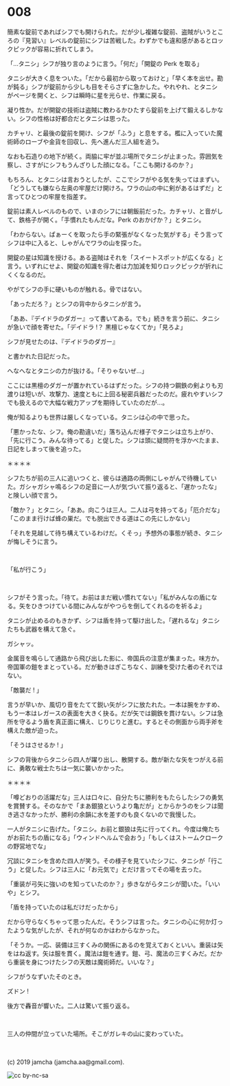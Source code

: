 

# 008

簡素な錠前であればシフでも開けられた。だが少し複雑な錠前、盗賊がいうところの『見習い』レベルの錠前にシフは苦戦した。わずかでも違和感があるとロックピックが容易に折れてしまう。

「…タニシ」シフが独り言のように言う。「何だ」「開錠の Perk を取る」

タニシが大きく息をついた。「だから最初から取っておけと」「早く本を出せ。勘が鈍る」シフが錠前から少しも目をそらさずに急かした。やれやれ、とタニシがページを開くと、シフは瞬時に星を光らせ、作業に戻る。

凝り性か。だが開錠の技術は盗賊に教わるかひたすら錠前を上げて鍛えるしかない。シフの性格は好都合だとタニシは思った。

カチャリ、と最後の錠前を開け、シフが「ふう」と息をする。檻に入っていた魔術師のローブや金貨を回収し、先へ進んだ三人組を追う。

なおも石造りの地下が続く。両脇に牢が並ぶ場所でタニシが止まった。雰囲気を察し、さすがにシフもうんざりした顔になる。「ここも開けるのか？」

もちろん、とタニシは言おうとしたが、ここでシフがやる気を失ってはまずい。「どうしても嫌なら左奥の牢屋だけ開けろ。ワラの山の中に剣があるはずだ」と言ってひとつの牢屋を指差す。

錠前は素人レベルのもので、いまのシフには朝飯前だった。カチャリ、と音がして、鉄格子が開く。「手慣れたもんだな。Perk のおかげか？」とタニシ。

「わからない。ぱぁーくを取ったら手の緊張がなくなった気がする」そう言ってシフは中に入ると、しゃがんでワラの山を探った。

開錠の星は知識を授ける。ある盗賊はそれを「スイートスポットが広くなる」と言う。いずれにせよ、開錠の知識を得た者は力加減を知りロックピックが折れにくくなるのだ。

やがてシフの手に硬いものが触れる。骨ではない。

「あっただろ？」とシフの背中からタニシが言う。

「ああ、『デイドラのダガー』って書いてある。でも」続きを言う前に、タニシが急いで顔を寄せた。「デイドラ !？ 黒檀じゃなくてか」「見ろよ」

シフが見せたのは、『デイドラのダガー』

と書かれた日記だった。

へなへなとタニシの力が抜ける。「そりゃないぜ…」

ここには黒檀のダガーが置かれているはずだった。シフの持つ鋼鉄の剣よりも刃渡りは短いが、攻撃力、速度ともに上回る秘密兵器だったのだ。疲れやすいシフでも扱えるので大幅な戦力アップを期待していたのだが…。

俺が知るよりも世界は厳しくなっている。タニシは心の中で思った。

「悪かったな、シフ。俺の勘違いだ」落ち込んだ様子でタニシは立ち上がり、「先に行こう。みんな待ってる」と促した。シフは頭に疑問符を浮かべたまま、日記をしまって後を追った。

＊＊＊＊

シフたちが前の三人に追いつくと、彼らは通路の両側にしゃがんで待機していた。ガシャガシャ鳴るシフの足音に一人が気づいて振り返ると、「遅かったな」と険しい顔で言う。

「敵か？」とタニシ。「ああ。向こうは三人。二人は弓を持ってる」「厄介だな」「このまま行けば蜂の巣だ。でも脱出できる道はこの先にしかない」

「それを見越して待ち構えているわけだ。くそっ」予想外の事態が続き、タニシが悔しそうに言う。

<br>

「私が行こう」

<br>

シフがそう言った。「待て。お前はまだ戦い慣れてない」「私がみんなの盾になる。矢をひきつけている間にみんながやつらを倒してくれるのを祈るよ」

タニシが止めるのもきかず、シフは盾を持って駆け出した。「遅れるな」タニシたちも武器を構えて急ぐ。

ガシャッ。

金属音を鳴らして通路から飛び出した影に、帝国兵の注意が集まった。味方か。帝国軍の鎧をまとっている。だが動きはぎこちなく、訓練を受けた者のそれではない。

「敵襲だ ! 」

言うが早いか、風切り音をたてて鋭い矢がシフに放たれた。一本は腕をかすめ、もう一本はレガースの表面を大きく抉る。だが矢では鋼鉄を貫けない。シフは急所を守るよう盾を真正面に構え、じりじりと進む。するとその側面から両手斧を構えた敵が迫った。

「そうはさせるか ! 」

シフの背後からタニシら四人が躍り出し、散開する。敵が新たな矢をつがえる前に、勇敢な戦士たちは一気に襲いかかった。

＊＊＊＊

「噂どおりの活躍だな」三人は口々に、自分たちに勝利をもたらしたシフの勇気を賞賛する。そのなかで「まあ銀狼というより亀だが」とからかうのをシフは聞き逃さなかったが、勝利の余韻に水を差すのも良くないので我慢した。

一人がタニシに告げた。「タニシ。お前と銀狼は先に行ってくれ。今度は俺たちがお前たちの盾になる」「ウィンドヘルムで会おう」「もしくはストームクロークの野営地でな」

冗談にタニシを含めた四人が笑う。その様子を見ていたシフに、タニシが「行こう」と促した。シフは三人に「お元気で」とだけ言ってその場を去った。

「重装が弓矢に強いのを知っていたのか？」歩きながらタニシが聞いた。「いいや」とシフ。

「盾を持っていたのは私だけだったから」

だから守らなくちゃって思ったんだ。そうシフは言った。タニシの心に何か灯ったような気がしたが、それが何なのかはわからなかった。

「そうか。一応、装備は三すくみの関係にあるのを覚えておくといい。重装は矢をはね返す。矢は服を貫く。魔法は鎧を通す。鎧、弓、魔法の三すくみだ。だから重装を身につけたシフの天敵は魔術師だ。いいな？」

シフがうなずいたそのとき。

ズドン !

後方で轟音が響いた。二人は驚いて振り返る。

<br>

三人の仲間が立っていた場所。そこがガレキの山に変わっていた。

<br>
<br>
(c) 2019 jamcha (jamcha.aa@gmail.com).

![cc by-nc-sa](https://i.creativecommons.org/l/by-nc-sa/4.0/88x31.png)

